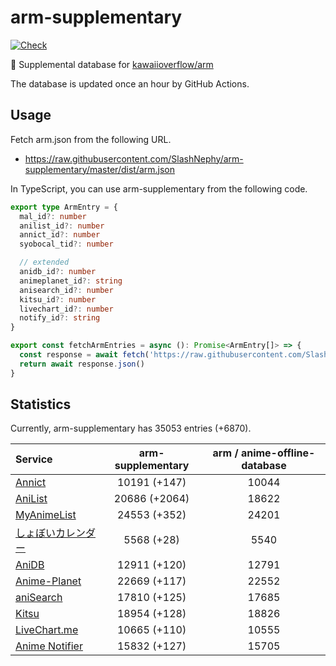 # arm-supplementary

[![Check](https://github.com/SlashNephy/arm-supplementary/actions/workflows/check-node.yml/badge.svg)](https://github.com/SlashNephy/arm-supplementary/actions/workflows/check-node.yml)

💊 Supplemental database for [kawaiioverflow/arm](https://github.com/kawaiioverflow/arm)

The database is updated once an hour by GitHub Actions.

## Usage

Fetch arm.json from the following URL.

- https://raw.githubusercontent.com/SlashNephy/arm-supplementary/master/dist/arm.json

In TypeScript, you can use arm-supplementary from the following code.

```TypeScript
export type ArmEntry = {
  mal_id?: number
  anilist_id?: number
  annict_id?: number
  syobocal_tid?: number

  // extended
  anidb_id?: number
  animeplanet_id?: string
  anisearch_id?: number
  kitsu_id?: number
  livechart_id?: number
  notify_id?: string
}

export const fetchArmEntries = async (): Promise<ArmEntry[]> => {
  const response = await fetch('https://raw.githubusercontent.com/SlashNephy/arm-supplementary/master/dist/arm.json')
  return await response.json()
}
```

## Statistics

Currently, arm-supplementary has 35053 entries (+6870).

| Service                                     | arm-supplementary | arm / anime-offline-database |
| :------------------------------------------ | :---------------: | :--------------------------: |
| [Annict](https://annict.com)                |   10191 (+147)    |            10044             |
| [AniList](https://anilist.co)               |   20686 (+2064)   |            18622             |
| [MyAnimeList](https://myanimelist.net)      |   24553 (+352)    |            24201             |
| [しょぼいカレンダー](https://cal.syoboi.jp) |    5568 (+28)     |             5540             |
| [AniDB](https://anidb.net)                  |   12911 (+120)    |            12791             |
| [Anime-Planet](https://anime-planet.com)    |   22669 (+117)    |            22552             |
| [aniSearch](https://anisearch.com)          |   17810 (+125)    |            17685             |
| [Kitsu](https://kitsu.io)                   |   18954 (+128)    |            18826             |
| [LiveChart.me](https://livechart.me)        |   10665 (+110)    |            10555             |
| [Anime Notifier](https://notify.moe)        |   15832 (+127)    |            15705             |
